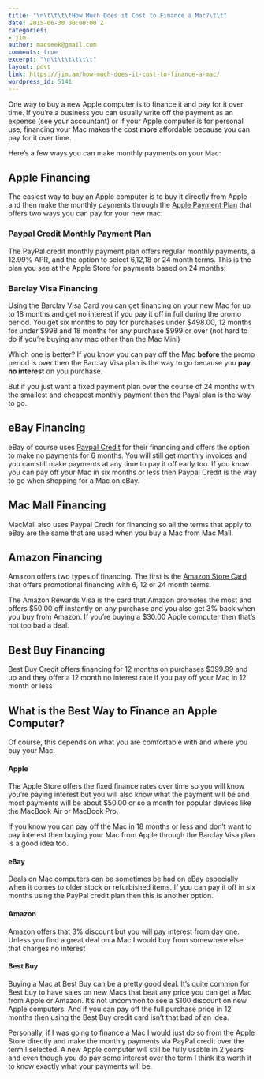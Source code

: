 ```yaml
---
title: "\n\t\t\t\tHow Much Does it Cost to Finance a Mac?\t\t"
date: 2015-06-30 00:00:00 Z
categories:
- jim
author: macseek@gmail.com
comments: true
excerpt: "\n\t\t\t\t\t\t"
layout: post
link: https://jim.am/how-much-does-it-cost-to-finance-a-mac/
wordpress_id: 5141
---
```


One way to buy a new Apple computer is to finance it and pay for it over time. If you’re a business you can usually write off the payment as an expense (see your accountant) or if your Apple computer is for personal use, financing your Mac makes the cost **more** affordable because you can pay for it over time.




Here’s a few ways you can make monthly payments on your Mac:




## Apple Financing




The easiest way to buy an Apple computer is to buy it directly from Apple and then make the monthly payments through the [Apple Payment Plan](http://store.apple.com/us/payment_plan) that offers two ways you can pay for your new mac:




### Paypal Credit Monthly Payment Plan




The PayPal credit monthly payment plan offers regular monthly payments, a 12.99% APR, and the option to select 6,12,18 or 24 month terms. This is the plan you see at the Apple Store for payments based on 24 months:




### Barclay Visa Financing




Using the Barclay Visa Card you can get financing on your new Mac for up to 18 months and get no interest if you pay it off in full during the promo period. You get six months to pay for purchases under $498.00, 12 months for under $998 and 18 months for any purchase $999 or over (not hard to do if you’re buying any mac other than the Mac Mini)




Which one is better? If you know you can pay off the Mac **before** the promo period is over then the Barclay Visa plan is the way to go because you **pay no interest** on you purchase.




But if you just want a fixed payment plan over the course of 24 months with the smallest and cheapest monthly payment then the Payal plan is the way to go.




## eBay Financing




eBay of course uses [Paypal Credit](https://www.paypalcredit.com/index.html) for their financing and offers the option to make no payments for 6 months. You will still get monthly invoices and you can still make payments at any time to pay it off early too. If you know you can pay off your Mac in six months or less then Paypal Credit is the way to go when shopping for a Mac on eBay.




## Mac Mall Financing




MacMall also uses Paypal Credit for financing so all the terms that apply to eBay are the same that are used when you buy a Mac from Mac Mall.




## Amazon Financing




Amazon offers two types of financing. The first is the [Amazon Store Card](https://www.amazon.com/iss/credit/storecardmember/ref=footer_plcc?_encoding=UTF8&plattr=PLCCFOOT) that offers promotional financing with 6, 12 or 24 month terms.




The Amazon Rewards Visa is the card that Amazon promotes the most and offers $50.00 off instantly on any purchase and you also get 3% back when you buy from Amazon. If you’re buying a $30.00 Apple computer then that’s not too bad a deal.




## Best Buy Financing




Best Buy Credit offers financing for 12 months on purchases $399.99 and up and they offer a 12 month no interest rate if you pay off your Mac in 12 month or less




## What is the Best Way to Finance an Apple Computer?




Of course, this depends on what you are comfortable with and where you buy your Mac.




#### Apple




The Apple Store offers the fixed finance rates over time so you will know you’re paying interest but you will also know what the payment will be and most payments will be about $50.00 or so a month for popular devices like the MacBook Air or MacBook Pro.




If you know you can pay off the Mac in 18 months or less and don’t want to pay interest then buying your Mac from Apple through the Barclay Visa plan is a good idea too.




#### eBay




Deals on Mac computers can be sometimes be had on eBay especially when it comes to older stock or refurbished items. If you can pay it off in six months using the PayPal credit plan then this is another option.




#### Amazon




Amazon offers that 3% discount but you will pay interest from day one. Unless you find a great deal on a Mac I would buy from somewhere else that charges no interest




#### Best Buy




Buying a Mac at Best Buy can be a pretty good deal. It’s quite common for Best buy to have sales on new Macs that beat any price you can get a Mac from Apple or Amazon. It’s not uncommon to see a $100 discount on new Apple computers. And if you can pay off the full purchase price in 12 months then using the Best Buy credit card isn’t that bad of an idea.




Personally, if I was going to finance a Mac I would just do so from the Apple Store directly and make the monthly payments via PayPal credit over the term I selected. A new Apple computer will still be fully usable in 2 years and even though you do pay some interest over the term I think it’s worth it to know exactly what your payments will be.


		
